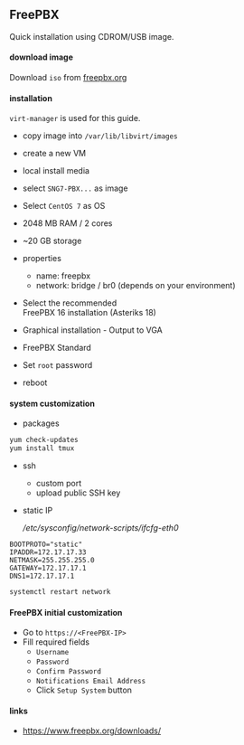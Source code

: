 ## FreePBX

Quick installation using CDROM/USB image.

#### download image

Download `iso` from [freepbx.org](https://www.freepbx.org/downloads/)

#### installation

`virt-manager` is used for this guide.

- copy image into `/var/lib/libvirt/images`
- create a new VM
- local install media
- select `SNG7-PBX...` as image
- Select `CentOS 7` as OS
- 2048 MB RAM / 2 cores
- ~20 GB storage
- properties
  - name: freepbx
  - network: bridge / br0 (depends on your environment)

- Select the recommended\
  FreePBX 16 installation (Asteriks 18)
- Graphical installation - Output to VGA
- FreePBX Standard
- Set `root` password
- reboot

#### system customization

- packages

```bash
yum check-updates
yum install tmux
```

- ssh
  - custom port
  - upload public SSH key

- static IP

  _/etc/sysconfig/network-scripts/ifcfg-eth0_

```config
BOOTPROTO="static"
IPADDR=172.17.17.33
NETMASK=255.255.255.0
GATEWAY=172.17.17.1
DNS1=172.17.17.1
```

```bash
systemctl restart network
```

#### FreePBX initial customization

- Go to `https://<FreePBX-IP>`
- Fill required fields
  - `Username`
  - `Password`
  - `Confirm Password`
  - `Notifications Email Address`
  - Click `Setup System` button

#### links

- https://www.freepbx.org/downloads/

